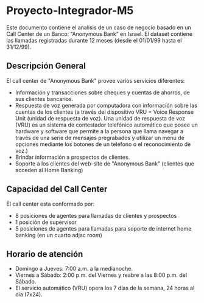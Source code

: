 # Proyecto-Integrador-M5

Este documento contiene el analisis de un caso de negocio basado en un Call Center de un Banco: “Anonymous Bank” en Israel. El dataset contiene las llamadas registradas durante 12 meses (desde el 01/01/99 hasta el 31/12/99).

## Descripción General
El call center de "Anonymous Bank" provee varios servicios diferentes: <br>
- Información y transacciones sobre cheques y cuentas de ahorros, de sus clientes bancarios. <br>
- Respuesta de voz generada por computadora con información sobre las cuentas de los clientes (a través del dispositivo VRU = Voice Response Unit (unidad de respuesta de voz). Una unidad de respuesta de voz (VRU) es un sistema de contestador telefónico automático que posee un hardware y software que permite a la persona que llama navegar a través de una serie de mensajes pregrabados y utilizar un menú de opciones mediante los botones de un teléfono o el reconocimiento de voz.) <br>
- Brindar información a prospectos de clientes. <br> 
- Soporte a los clientes del web-site de "Anonymous Bank" (clientes que acceden al Home Banking)<br>

## Capacidad del Call Center
El call center esta conformado por:<br>
- 8 posiciones de agentes para llamadas de clientes y prospectos<br>
- 1 posición de supervisor<br>
- 5 posiciones de agentes para llamadas para soporte de internet home banking (en un cuarto adjac room)<br>

## Horario de atención
- Domingo a Jueves: 7:00 a.m. a la medianoche. <br>
- Viernes a Sábado: 2:00 p.m.  del Viernes y reabre a las 8:00 p.m. del Sábado.<br>
- El servicio automático (VRU) opera los 7 días de la semana, 24 horas al día (7x24).<br>
